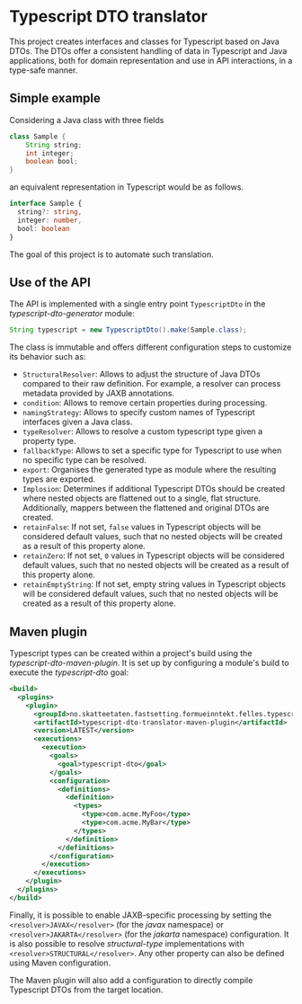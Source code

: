 Typescript DTO translator
=========================

This project creates interfaces and classes for Typescript based on Java DTOs. The DTOs offer a consistent handling of data in Typescript and Java applications, both for domain representation and use in API interactions, in a type-safe manner.

Simple example
--------------

Considering a Java class with three fields

```java
class Sample {
    String string;
    int integer;
    boolean bool;
}
```

an equivalent representation in Typescript would be as follows.

```typescript
interface Sample {
  string?: string,
  integer: number,
  bool: boolean
}
```

The goal of this project is to automate such translation.

Use of the API
--------------

The API is implemented with a single entry point `TypescriptDto` in the *typescript-dto-generator* module:

```java
String typescript = new TypescriptDto().make(Sample.class);
```

The class is immutable and offers different configuration steps to customize its behavior such as:
- `StructuralResolver`: Allows to adjust the structure of Java DTOs compared to their raw definition. For example, a resolver can process metadata provided by JAXB annotations.
- `condition`: Allows to remove certain properties during processing.
- `namingStrategy`: Allows to specify custom names of Typescript interfaces given a Java class.
- `typeResolver`: Allows to resolve a custom typescript type given a property type.
- `fallbackType`: Allows to set a specific type for Typescript to use when no specific type can be resolved.
- `export`: Organises the generated type as module where the resulting types are exported.
- `Implosion`: Determines if additional Typescript DTOs should be created where nested objects are flattened out to a single, flat structure. Additionally, mappers between the flattened and original DTOs are created.
- `retainFalse`: If not set, `false` values in Typescript objects will be considered default values, such that no nested objects will be created as a result of this property alone.
- `retainZero`: If not set, `0` values in Typescript objects will be considered default values, such that no nested objects will be created as a result of this property alone.
- `retainEmptyString`: If not set, empty string values in Typescript objects will be considered default values, such that no nested objects will be created as a result of this property alone.

Maven plugin
------------

Typescript types can be created within a project's build using the *typescript-dto-maven-plugin*. It is set up by configuring a module's build to execute the *typescript-dto* goal:

```xml
<build>
  <plugins>
    <plugin>
      <groupId>no.skatteetaten.fastsetting.formueinntekt.felles.typescriptdtotranslator</groupId>
      <artifactId>typescript-dto-translator-maven-plugin</artifactId>
      <version>LATEST</version>
      <executions>
        <execution>
          <goals>
            <goal>typescript-dto</goal>
          </goals>
          <configuration>
            <definitions>
              <definition>
                <types>
                  <type>com.acme.MyFoo</type>
                  <type>com.acme.MyBar</type>
                </types>
              </definition>
            </definitions>
          </configuration>
        </execution>
      </executions>
    </plugin>
  </plugins>
</build>
```

Finally, it is possible to enable JAXB-specific processing by setting the `<resolver>JAVAX</resolver>` (for the *javax* namespace) or `<resolver>JAKARTA</resolver>` (for the *jakarta* namespace) configuration. It is also possible to resolve *structural-type* implementations with `<resolver>STRUCTURAL</resolver>`. Any other property can also be defined using Maven configuration.

The Maven plugin will also add a configuration to directly compile Typescript DTOs from the target location.
